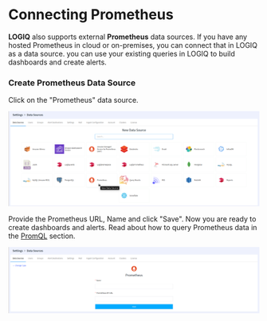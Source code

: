 # Connecting Prometheus

**LOGIQ** also supports external **Prometheus** data sources. If you have any hosted Prometheus in cloud or on-premises, you can connect that in LOGIQ as a data source. you can use your existing queries in LOGIQ to build dashboards and create alerts.&#x20;

### Create Prometheus Data Source

Click on the "Prometheus"  data source.

![List of Datasources ](<../../.gitbook/assets/image (33) (1).png>)

Provide the Prometheus URL, Name and click "Save". Now you are ready to create dashboards and alerts. Read about how to query Prometheus data in the [PromQL](../../monitoring/prometheus/querying-data.md) section.

![Adding a Prometheus Datasource](<../../.gitbook/assets/image (24).png>)
